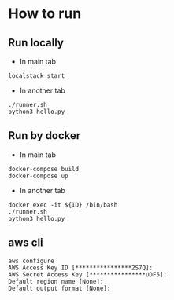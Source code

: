 # How to run
## Run locally
* In main tab
```
localstack start
```

* In another tab
```
./runner.sh
python3 hello.py
```

## Run by docker
* In main tab
```
docker-compose build
docker-compose up
```

* In another tab
```
docker exec -it ${ID} /bin/bash
./runner.sh
python3 hello.py
```

## aws cli
```
aws configure
AWS Access Key ID [****************2S7Q]: 
AWS Secret Access Key [****************uDF5]: 
Default region name [None]: 
Default output format [None]: 
```
